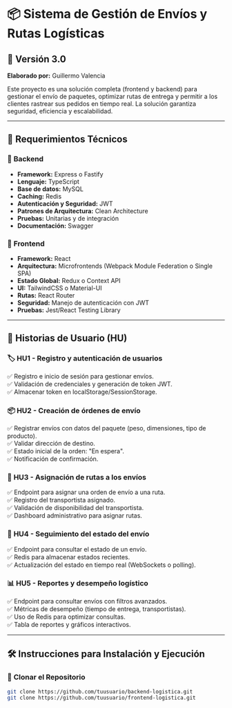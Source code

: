 # 📦 Sistema de Gestión de Envíos y Rutas Logísticas  

## 🚀 Versión 3.0  

**Elaborado por:** Guillermo Valencia  

Este proyecto es una solución completa (frontend y backend) para gestionar el envío de paquetes, optimizar rutas de entrega y permitir a los clientes rastrear sus pedidos en tiempo real. La solución garantiza seguridad, eficiencia y escalabilidad.  

---

## 📌 **Requerimientos Técnicos**  

### 🔧 **Backend**  
- **Framework:** Express o Fastify  
- **Lenguaje:** TypeScript  
- **Base de datos:** MySQL  
- **Caching:** Redis  
- **Autenticación y Seguridad:** JWT  
- **Patrones de Arquitectura:** Clean Architecture  
- **Pruebas:** Unitarias y de integración  
- **Documentación:** Swagger  

### 🎨 **Frontend**  
- **Framework:** React  
- **Arquitectura:** Microfrontends (Webpack Module Federation o Single SPA)  
- **Estado Global:** Redux o Context API  
- **UI:** TailwindCSS o Material-UI  
- **Rutas:** React Router  
- **Seguridad:** Manejo de autenticación con JWT  
- **Pruebas:** Jest/React Testing Library  

---

## 📖 **Historias de Usuario (HU)**  

### 🏷 **HU1 - Registro y autenticación de usuarios**  
✅ Registro e inicio de sesión para gestionar envíos.  
✅ Validación de credenciales y generación de token JWT.  
✅ Almacenar token en localStorage/SessionStorage.  

### 📦 **HU2 - Creación de órdenes de envío**  
✅ Registrar envíos con datos del paquete (peso, dimensiones, tipo de producto).  
✅ Validar dirección de destino.  
✅ Estado inicial de la orden: "En espera".  
✅ Notificación de confirmación.  

### 🚚 **HU3 - Asignación de rutas a los envíos**  
✅ Endpoint para asignar una orden de envío a una ruta.  
✅ Registro del transportista asignado.  
✅ Validación de disponibilidad del transportista.  
✅ Dashboard administrativo para asignar rutas.  

### 📍 **HU4 - Seguimiento del estado del envío**  
✅ Endpoint para consultar el estado de un envío.  
✅ Redis para almacenar estados recientes.  
✅ Actualización del estado en tiempo real (WebSockets o polling).  

### 📊 **HU5 - Reportes y desempeño logístico**  
✅ Endpoint para consultar envíos con filtros avanzados.  
✅ Métricas de desempeño (tiempo de entrega, transportistas).  
✅ Uso de Redis para optimizar consultas.  
✅ Tabla de reportes y gráficos interactivos.  

---

## 🛠 **Instrucciones para Instalación y Ejecución**  

### 📌 **Clonar el Repositorio**  
```bash
git clone https://github.com/tuusuario/backend-logistica.git
git clone https://github.com/tuusuario/frontend-logistica.git
